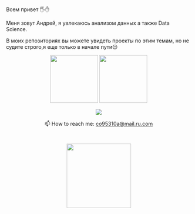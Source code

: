 Всем привет 🖐✋

Меня зовут Андрей, я увлекаюсь анализом данных а также Data Science.

В моих репозиториях вы можете увидеть проекты по этим темам, но не судите строго,я еще только в начале пути😌


<p align='center'>
   <a href="https://github-readme-stats.vercel.app/api?username=AndrewKleonskiy&show_icons=true&count_private=true">
       <img height=130 src="https://github-readme-stats.vercel.app/api?username=AndrewKleonskiy&show_icons=true&count_private=true"/></a>
   <a href="https://github.com/AndrewKleonskiy/github-readme-stats">
       <img height=130 src="https://github-readme-stats.vercel.app/api/top-langs/?username=AndrewKleonskiy&layout=compact"/></a>
</p>


<p align='center'>
   <a href="https://t.me/AndrewK9">
       <img src="https://img.shields.io/badge/Telegram-2CA5E0?style=for-the-badge&logo=telegram&logoColor=white"/>
   </a>
<p align='center'>
   📫 How to reach me: <a href='mailto:co95310a@mail.ru'>co95310a@mail.ru.com</a>
</p>


<div align="center" style="margin: 40px 0">
   <a href="https://github.com/AndrewKleonskiy/github-profile-views-counter">
       <img width="175px" src="https://komarev.com/ghpvc/?username=AndrewKleonskiy&color=DE002D">
   </a>
</div>
